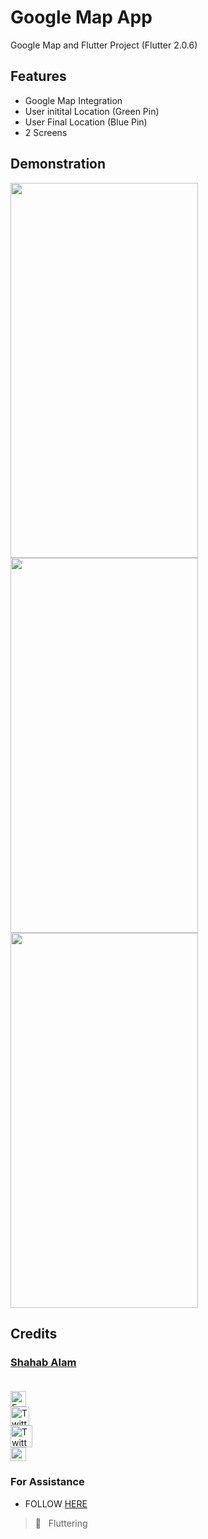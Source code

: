 # Google Map App

Google Map and Flutter Project (Flutter 2.0.6)

## Features

- Google Map Integration
- User initital Location (Green Pin)
- User Final Location (Blue Pin)
- 2 Screens

## Demonstration

<!-- COMING SOON :screwdriver: :placard:	  -->


 <img height = "600" width= "300" src="https://user-images.githubusercontent.com/104030327/184551417-a4f4569f-c170-4864-a9dc-9ddeda3c19bc.png" /> <br/>
 <img height = "600" width= "300" src="https://user-images.githubusercontent.com/104030327/184551420-38eeb45b-6ca5-43b1-93f0-df15847a1a83.png" /> <br/>
 <img height = "600" width= "300" src="https://user-images.githubusercontent.com/104030327/184551423-33b336b7-9dea-47a1-9636-a064a1f14cf3.png" /> <br/>


## Credits

 ### [Shahab Alam](#) <br/><br/>

 <div class="social-icons-image">
                <a href="https://www.facebook.com/iamShahabAlam/">
                    <img src="https://www.facebook.com/images/fb_icon_325x325.png" style= "height:25px;"  alt="Facebook Icon" >
                </a>
            </div> 

 <div class="social-icons-image">
                <a href="https://github.com/IamShahabAlam">
                    <img src="https://pngimg.com/uploads/github/github_PNG69.png"  style = "height:30px" alt="Twitter Icon">
                </a>
            </div>

<div class="social-icons-image">
                <a href="https://twitter.com/IamShahabAlam">
                    <img src="https://pngimg.com/uploads/twitter/twitter_PNG3.png" style = "height:35px;" alt="Twitter Icon">
                </a>
            </div>
            
 <div class="social-icons-image">
                <a  href="mailto:IamshahabAlam@gmail.com">
<img  alt="Gmail" height="22px" width="25px"  src="https://cdn-icons-png.flaticon.com/512/281/281769.png" />

</a>
            </div>
            
### For Assistance
- FOLLOW <a href="https://github.com/IamShahabAlam"> HERE </a> <br/>

> :blue_heart: &nbsp; Fluttering

